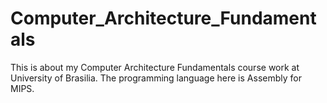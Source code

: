 # Computer_Architecture_Fundamentals
This is about my Computer Architecture Fundamentals course work at University of Brasilia. The programming language here is Assembly for MIPS.
